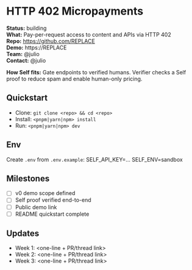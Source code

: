 # HTTP 402 Micropayments

**Status:** building  
**What:** Pay-per-request access to content and APIs via HTTP 402  
**Repo:** https://github.com/REPLACE  
**Demo:** https://REPLACE  
**Team:** @julio  
**Contact:** @julio

**How Self fits:** Gate endpoints to verified humans. Verifier checks a Self proof to reduce spam and enable human-only pricing.

## Quickstart

- Clone: `git clone <repo> && cd <repo>`
- Install: `<pnpm|yarn|npm> install`
- Run: `<pnpm|yarn|npm> dev`

## Env

Create `.env` from `.env.example`:
SELF_API_KEY=...
SELF_ENV=sandbox

## Milestones

- [ ] v0 demo scope defined
- [ ] Self proof verified end-to-end
- [ ] Public demo link
- [ ] README quickstart complete

## Updates

- Week 1: <one-line + PR/thread link>
- Week 2: <one-line + PR/thread link>
- Week 3: <one-line + PR/thread link>
